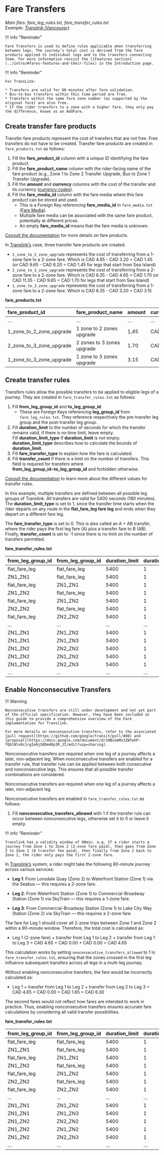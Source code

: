 # Fare Transfers

*Main files: fare_leg_rules.txt, fare_transfer_rules.txt*  
*Example: [Translink (Vancouver)](../intro/#translink-vancouver)*

!!! info "Reminder"

    Fare Transfers is used to define rules applicable when transferring between legs. The journey’s total cost is derived from the fare products applied to individual legs and to the transfers connecting them. For more information revisit the [[Features section](../intro/#fares-features-and-their-files) in the Introduction page.

!!! info "Reminder"

    For TransLink:

    * Transfers are valid for 90 minutes after fare validation.  
    * Bus-to-bus transfers within this time period are free.  
    * Transfers within the same fare zone number (as supported by the original fare) are also free.  
    * If the rider transfers to a zone with a higher fare, they only pay the difference, known as an AddFare.

## Create transfer fare products

Transfer fare products represent the cost of transfers that are not free. Free transfers do not have to be created. Transfer fare products are created in `fare_products.txt` as follows:

1. Fill the **fare_product_id** column with a unique ID identifying the fare product.  
2. Fill the **fare_product_name** column with the rider-facing name of the fare product (e.g., Zone 1 to Zone 2 Transfer Upgrade, Bus to Zone 1 Transfer Upgrade).  
3. Fill the **amount** and **currency** columns with the cost of the transfer and its currency ([currency codes](https://en.wikipedia.org/wiki/ISO_4217#Active_codes)).  
4. Fill the **fare_media_id** column with the fare media where this fare product can be stored and used.  
   * This is a Foreign Key referencing **fare_media_id** in `fare_media.txt` ([Fare Media](../../../reference/#fare_mediatxt)).  
   * Multiple fare media can be associated with the same fare product, potentially at different prices.  
   * An empty **fare_media_id** means that the fare media is unknown.

[Consult the documentation](../../../reference/#fare_productstxt) for more details on fare products.

In [Translink’s](../intro/#translink-vancouver) case, three transfer fare products are created.

* `1_zone_to_2_zone_upgrade` represents the cost of transferring from a 1-zone fare to a 2-zone fare. Which is CAD 4.65 - CAD 3.20 = CAD 1.45 (or CAD 9.65 - CAD 8.20 = CAD 1.45 for legs that start from Sea Island)  
* `2_zone_to_3_zone_upgrade` represents the cost of transferring from a 2-zone fare to a 2-zone fare. Which is CAD 6.35 - CAD 4.65 = CAD 1.70 (or CAD 11.35 - CAD 9.65 = CAD 1.70 for legs that start from Sea Island)  
* `1_zone_to_3_zone_upgrade` represents the cost of transferring from a 1-zone fare to a 2-zone fare. Which is CAD 6.35 - CAD 3.20 = CAD 3.15

**fare_products.txt**

| fare_product_id | fare_product_name | amount | currency | fare_media_id |
| :---- | :---- | :---- | :---- | :---- |
| … | … | … | … | … |
| 1_zone_to_2_zone_upgrade | 1 zone  to 2 zones upgrade | 1,45 | CAD | contactless |
| 2_zone_to_3_zone_upgrade | 2 zones  to 3 zones upgrade | 1.70 | CAD | contactless |
| 1_zone_to_3_zone_upgrade | 1 zone  to 3 zones upgrade | 3.15 | CAD | contactless |

## Create transfer rules

Transfers rules allow the possible transfers to be applied to eligible legs of a journey. They are created in `fare_transfer_rules.txt` as follows:

1. Fill **from_leg_group_id** and **to_leg_group_id**.  
   * These are Foreign Keys referencing **leg_group_id** from `fare_leg_rules.txt`. They reference respectively the pre-transfer leg group and the post-transfer leg group.  
2. Fill **duration_limit** to the number of seconds for which the transfer remains valid, if there is no time limit, leave empty.  
   Fill **duration_limit_type** If **duration_limit** is not empty.  **duration_limit_type** describes how to calculate the bounds of **duration_limit**.  
3. Fill **fare_transfer_type** to explain how the fare is calculated.  
4. Fill **transfer_count** if there is a limit on the number of transfers. This field is required for transfers where **from_leg_group_id**=**to_leg_group_id** and forbidden otherwise.

[Consult the documentation](../../../reference/#fare_transfer_rulestxt) to learn more about the different values for transfer rules.

In this example, multiple transfers are defined between all possible leg groups of Translink. All transfers are valid for 5400 seconds (180 minutes). The **duration_limit_type** is set to 1, since the transfer time starts when the rider departs on any route in the **flat_fare_leg fare leg** and ends when they depart on a different fare leg.

The **fare_transfer_type** is set to 0. This is also called an A + AB transfer, where the rider pays the first leg fare (A) plus a transfer fare to B (AB). Finally, **transfer_count** is set to -1 since there is no limit on the number of transfers permitted.

**fare_transfer_rules.txt**

| from_leg_group_id | from_leg_group_id | duration_limit | duration_limit_type | transfer_count | fare_transfer_type | fare_product_id |
| :---- | :---- | :---- | :---- | :---- | :---- | :---- |
| flat_fare_leg | flat_fare_leg | 5400 | 1 | -1 | 0 |  |
| ZN1_ZN1 | flat_fare_leg | 5400 | 1 | -1 | 0 |  |
| flat_fare_leg | ZN1_ZN1 | 5400 | 1 | -1 | 0 |  |
| ZN1_ZN2 | flat_fare_leg | 5400 | 1 | -1 | 0 |  |
| flat_fare_leg | ZN1_ZN2 | 5400 | 1 | -1 | 0 | 1_zone_to_2_zone_upgrade |
| ZN2_ZN2 | flat_fare_leg | 5400 | 1 | -1 | 0 |  |
| flat_fare_leg | ZN2_ZN2 | 5400 | 1 | -1 | 0 |  |
| … | … | … | … | … | … | … |
| ZN1_ZN1 | ZN1_ZN2 | 5400 | 1 | -1 | 0 | 1_zone_to_2_zone_upgrade |
| ZN1_ZN1 | ZN1_ZN3 | 5400 | 1 |  | 0 | 1_zone_to_3_zone_upgrade |
| ZN1_ZN2 | ZN2_ZN2 | 5400 | 1 |  | 0 |  |
| ZN1_ZN2 | ZN1_ZN2 | 5400 | 1 |  | 0 |  |
| ZN1_ZN2 | ZN2_ZN3 | 5400 | 1 |  | 0 | 2_zone_to_3_zone_upgrade |
| … | … | … | … |  | … | … |

## Enable Nonconsecutive Transfers

!!! Warning

    Nonconsecutive transfers are still under development and not yet part of the official specification. However, they have been included in this guide to provide a comprehensive overview of the Fare implementation for Translink.

    For more details on nonconsecutive transfers, refer to the associated [pull request](https://github.com/google/transit/pull/498) and [proposal](https://docs.google.com/document/d/1HBskmMx32W7whP-fQGlNlv0c1rgIe0jS8Dm4Rp3R_2I/edit?usp=sharing).

Nonconsecutive transfers are required when one leg of a journey affects a later, non-adjacent leg. When nonconsecutive transfers are enabled for a transfer rule, that transfer rule can be applied between both consecutive and nonconsecutive legs. This ensures that all possible transfer combinations are considered.

Nonconsecutive transfers are required when one leg of a journey affects a later, non-adjacent leg.

Nonconsecutive transfers are enabled in `fare_transfer_rules.txt` as follows:

1. Fill **nonconsecutive_transfers_allowed** with 1 if the transfer rule can occur between nonconsecutive legs, otherwise set it to 0 or leave it empty.

!!! info "Reminder"

    Translink has a validity window of 90min. e.g. If a rider starts a journey from Zone 1 to Zone 2 (2-zone fare paid), then goes from Zone 2 to Zone 2 (0 transfer fee paid), then finally from Zone 2 back to Zone 1, the rider only pays the first 2-zone fare.

In [Translink’s](../intro/#translink-vancouver) system, a rider might take the following 80-minute journey across various services:

* **Leg 1**: From Lonsdale Quay (Zone 2) to Waterfront Station (Zone 1) via the Seabus — this requires a 2-zone fare.

* **Leg 2**: From Waterfront Station (Zone 1) to Commercial-Broadway Station (Zone 1) via SkyTrain — this requires a 1-zone fare.

* **Leg 3**: From Commercial-Broadway Station (Zone 1) to Lake City Way Station (Zone 2) via SkyTrain — this requires a 2-zone fare.

The fare for Leg 1 should cover all 2-zone trips between Zone 1 and Zone 2 within a 90-minute window. Therefore, the total cost is calculated as:

* Leg 1 (2-zone fare) + transfer from Leg 1 to Leg 2 + transfer from Leg 1 to Leg 3 = CAD 4.65 + CAD 0.00 + CAD 0.00 = CAD 4.65

This calculation works by setting `nonconsecutive_transfers_allowed` to 1 in `fare_transfer_rules.txt`, ensuring that the zones crossed in the first leg influence subsequent transfers across all legs in a multi-leg journey.

Without enabling nonconsecutive transfers, the fare would be incorrectly calculated as:

* Leg 1 + transfer from Leg 1 to Leg 2 + transfer from Leg 2 to Leg 3 = CAD 4.65 + CAD 0.00 + CAD 1.65 = CAD 6.30

The second fares would not reflect how fares are intended to work in practice. Thus, enabling nonconsecutive transfers ensures accurate fare calculations by considering all valid transfer possibilities.

**fare_transfer_rules.txt**

| from_leg_group_id | from_leg_group_id | duration_limit | duration_limit_type | transfer_count | fare_transfer_type | fare_product_id | nonconsecutive_transfers_allowed |
| :---- | :---- | :---- | :---- | :---- | :---- | :---- | :---- |
| flat_fare_leg | flat_fare_leg | 5400 | 1 | -1 | 0 |  | 1 |
| ZN1_ZN1 | flat_fare_leg | 5400 | 1 | -1 | 0 |  | 1 |
| flat_fare_leg | ZN1_ZN1 | 5400 | 1 | -1 | 0 |  | 1 |
| ZN1_ZN2 | flat_fare_leg | 5400 | 1 | -1 | 0 |  | 1 |
| flat_fare_leg | ZN1_ZN2 | 5400 | 1 | -1 | 0 | 1_zone_to_2_zone_upgrade | 1 |
| ZN2_ZN2 | flat_fare_leg | 5400 | 1 | -1 | 0 |  | 1 |
| flat_fare_leg | ZN2_ZN2 | 5400 | 1 | -1 | 0 |  | 1 |
| … | … | … | … | … | … | … | 1 |
| ZN1_ZN1 | ZN1_ZN2 | 5400 | 1 | -1 | 0 | 1_zone_to_2_zone_upgrade | 1 |
| ZN1_ZN1 | ZN1_ZN3 | 5400 | 1 | -1 | 0 | 1_zone_to_3_zone_upgrade | 1 |
| ZN1_ZN2 | ZN2_ZN2 | 5400 | 1 | -1 | 0 |  | 1 |
| ZN1_ZN2 | ZN1_ZN2 | 5400 | 1 | -1 | 0 |  | 1 |
| ZN1_ZN2 | ZN2_ZN3 | 5400 | 1 | -1 | 0 | 2_zone_to_3_zone_upgrade | 1 |
| … | … | … | … | -1 | … | … | 1 |
